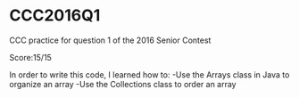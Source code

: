 # CCC2016Q1
CCC practice for question 1 of the 2016 Senior Contest

Score:15/15

In order to write this code, I learned how to:
  -Use the Arrays class in Java to organize an array
  -Use the Collections class to order an array
